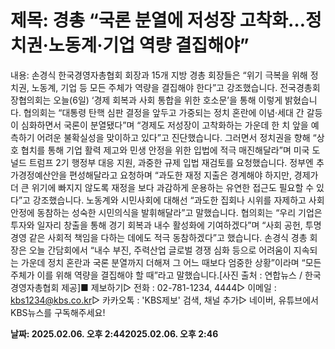 # **제목: 경총 “국론 분열에 저성장 고착화…정치권·노동계·기업 역량 결집해야”**

  내용: 손경식 한국경영자총협회 회장과 15개 지방 경총 회장들은 “위기 극복을 위해 정치권, 노동계, 기업 등 모든 주체가 역량을 결집해야 한다”고 강조했습니다. 전국경총회장협의회는 오늘(6일) ‘경제 회복과 사회 통합을 위한 호소문’을 통해 이렇게 밝혔습니다. 협의회는 “대통령 탄핵 심판 결정을 앞두고 가중되는 정치 혼란에 이념·세대 간 갈등이 심화하면서 국론이 분열됐다”며 “경제도 저성장이 고착화하는 가운데 한 치 앞을 예측하기 어려운 불확실성을 맞이하고 있다”고 진단했습니다. 그러면서 정치권을 향해 “상호 협치를 통해 기업 활력 제고와 민생 안정을 위한 입법에 적극 매진해달라”며 미국 도널드 트럼프 2기 행정부 대응 지원, 과중한 규제 입법 재검토를 요청했습니다. 정부엔 추가경정예산안을 편성해달라고 요청하며 “과도한 재정 지출은 경계해야 하지만, 경제가 더 큰 위기에 빠지지 않도록 재정을 보다 과감하게 운용하는 유연한 접근도 필요할 수 있다”고 강조했습니다. 노동계와 시민사회에 대해선 “과도한 집회나 시위를 자제하고 사회 안정에 동참하는 성숙한 시민의식을 발휘해달라”고 말했습니다. 협의회는 “우리 기업은 투자와 일자리 창출을 통해 경기 회복과 내수 활성화에 기여하겠다”며 “사회 공헌, 투명 경영 같은 사회적 책임을 다하는 데에도 적극 동참하겠다”고 했습니다. 손경식 경총 회장은 오늘 간담회에서 “내수 부진, 주력산업 글로벌 경쟁 심화 등으로 어려움이 지속되는 가운데 정치 혼란과 국론 분열까지 더해져 그 어느 때보다 엄중한 상황”이라며 “모든 주체가 이를 위해 역량을 결집해야 할 때”라고 말했습니다.[사진 출처 : 연합뉴스 / 한국경영자총협회 제공]■ 제보하기▷ 전화 : 02-781-1234, 4444▷ 이메일 : kbs1234@kbs.co.kr▷ 카카오톡 : 'KBS제보' 검색, 채널 추가▷ 네이버, 유튜브에서 KBS뉴스를 구독해주세요!

  **날짜: 2025.02.06. 오후 2:442025.02.06. 오후 2:46**